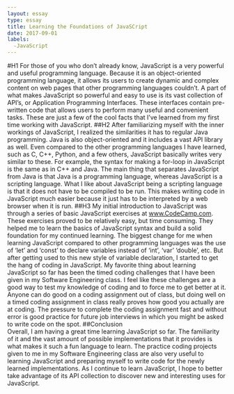 ```yaml
---
layout: essay
type: essay
title: Learning the Foundations of JavaSCript
date: 2017-09-01
labels:
  -JavaScript
---
```



#H1
For those of you who don’t already know, JavaScript is a very powerful and useful programming language. Because it is an object-oriented programming language, it allows its users to create dynamic and complex content on web pages that other programming languages couldn’t. A part of what makes JavaScript so powerful and easy to use is its vast collection of API’s, or Application Programming Interfaces. These interfaces contain pre-written code that allows users to perform many useful and convenient tasks. These are just a few of the cool facts that I’ve learned from my first time working with JavaScript. 
##H2
  After familiarizing myself with the inner workings of JavaScript, I realized the similarities it has to regular Java programming. Java is also object-oriented and it includes a vast API library as well. Even compared to the other programming languages I have learned, such as C, C++, Python, and a few others, JavaScript basically writes very similar to these. For example, the syntax for making a for-loop in JavaScript is the same as in C++ and Java. The main thing that separates JavaScript from Java is that Java is a programming language, whereas JavaScript is a scripting language. What I like about JavaScript being a scripting language is that it does not have to be compiled to be run. This makes writing code in JavaScript much easier because it just has to be interpreted by a web browser when it is run. 
  ##H3
	My initial introduction to JavaScript was through a series of basic JavaScript exercises at www.CodeCamp.com. These exercises proved to be relatively easy, but time consuming. They helped me to learn the basics of JavaScript syntax and build a solid foundation for my continued learning. The biggest change for me when learning JavaScript compared to other programming languages was the use of ‘let’ and ‘const’ to declare variables instead of ‘int’, ‘var’ ‘double’, etc. But after getting used to this new style of variable declaration, I started to get the hang of coding in JavaScript. My favorite thing about learning JavaScript so far has been the timed coding challenges that I have been given in my Software Engineering class. I feel like these challenges are a good way to test my knowledge of coding and to force me to get better at it. Anyone can do good on a coding assignment out of class, but doing well on a timed coding assignment in class really proves how good you actually are at coding. The pressure to complete the coding assignment fast and without error is good practice for future job interviews in which you might be asked to write code on the spot. 
##Conclusion	
  Overall, I am having a great time learning JavaScript so far. The familiarity of it and the vast amount of possible implementations that it provides is what makes it such a fun language to learn. The practice coding projects given to me in my Software Engineering class are also very useful to learning JavaScript and preparing myself to write code for the newly learned implementations. As I continue to learn JavaScript, I hope to better take advantage of its API collection to discover new and interesting uses for JavaScript. 
